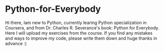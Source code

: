 # Python-for-Everybody
Hi there,
Iam new to Python, currently learing Python specialization in Coursera, and from Dr. Charles R. Severance's book: Python for Everybody.
Here I will upload my exercises from the course.
If you find any mistakes and ways to improve my code, please write them down and huge thanks in advance :)

